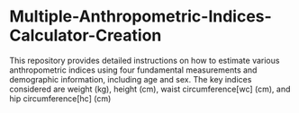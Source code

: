 # Multiple-Anthropometric-Indices-Calculator-Creation
This repository provides detailed instructions on how to estimate various anthropometric indices using four fundamental measurements and demographic information, including age and sex. The key indices considered are weight (kg), height (cm), waist circumference[wc] (cm), and hip circumference[hc] (cm)
